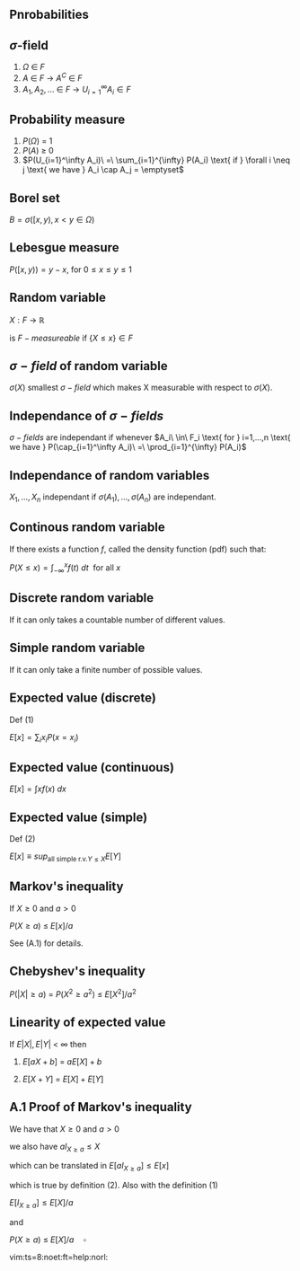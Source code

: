 Pnrobabilities
-------------

$\sigma\text{-field}$
--------

1. $\Omega\ \in\ F$
2. $A\ \in\ F\ \rightarrow\ A^C\ \in\ F$
3. $A_1, A_2, ...\ \in\ F\ \rightarrow\ U_{i=1}^\infty A_i \in F$

Probability measure
-------------------

1. $P(\Omega)\ =\ 1$
2. $P(A)\ \ge\ 0$
3. $P(U_{i=1}^\infty A_i)\ =\ \sum_{i=1}^{\infty} P(A_i) \text{ if } \forall i \neq j \text{ we have } A_i \cap A_j = \emptyset$


Borel set
---------

$B = \sigma([x, y), x<y \in \Omega \text{)}$

Lebesgue measure
----------------

$P([x,y)\text{)} = y - x\text{, for } 0\le x \le y \le 1$

Random variable
---------------

$X: F\ \rightarrow\ \mathbb{R}$

is $F-measureable$ if $\{X \le x\}\in F$


$\sigma-field$ of random variable
---------------------------------

$\sigma(X)$ smallest $\sigma-field$ which makes X measurable with 
respect to $\sigma(X)$.

Independance of $\sigma-fields$
----------------------

$\sigma-fields$ are independant if whenever $A_i\ \in\ F_i \text{ for } i=1,...,n \text{ we have } P(\cap_{i=1}^\infty A_i)\ =\ \prod_{i=1}^{\infty} P(A_i)$

Independance of random variables
--------------------------------

$X_1,...,X_n$ independant if $\sigma(A_1),...,\sigma(A_n) \text{ are independant.}$

Continous random variable
-------------------------

If there exists a function $f$, called the density function  (pdf) such that:

$P(X\le x)= \int_{-\infty}^x f(t)\ dt\ \text{ for all } x$

Discrete random variable
------------------------

If it can only takes a countable number of different values.

Simple random variable
----------------------

If it can only take a finite number of possible values.


Expected value (discrete)
-------------------------

Def (1)

$E[x] = \sum_i x_i P(x=x_i)$

Expected value (continuous)
---------------------------

$E[x] =\int x f(x)\ dx$

Expected value (simple)
-----------------------

Def (2)

$E[x] \equiv sup_{\text{all simple r.v.} Y\le X} E[Y]$

Markov's inequality
-------------------

If $X\ge 0 \text{ and } a > 0$

$P(X \ge a)\ \le\ E[x]/a$

See (A.1) for details.

Chebyshev's inequality
----------------------

$P(|X| \ge a)\ =\ P(X^2 \ge a^2)\ \le\ E[X^2]/a^2$

Linearity of expected value
---------------------------

If $E|X|, E|Y|\ <\ \infty$ then

1) $E[aX+b]\ =\ aE[X] + b$

2) $E[X+Y]\ =\ E[X]+E[Y]$



A.1 Proof of Markov's inequality
--------------------------------

We have that $X\ge 0 \text{ and } a > 0$

we also have $aI_{X\ge a} \le X$

which can be translated in $E[aI_{X\ge a}] \le E[x]$

which is true by definition (2). Also with the definition (1)

$E[I_{X\ge a}] \le E[X]/a$

and 

$P(X \ge a)\ \le\ E[X]/a\quad \square$


 vim:ts=8:noet:ft=help:norl:
